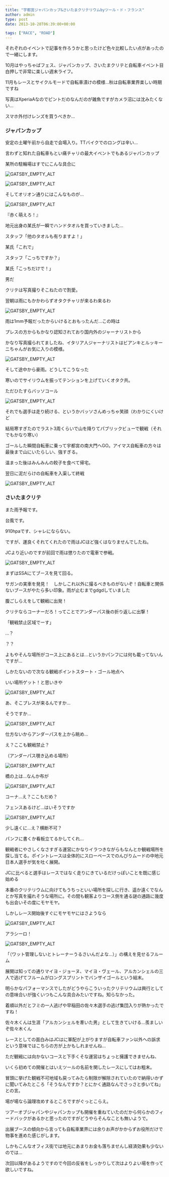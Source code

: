```yaml
---
title: "宇都宮ジャパンカップ&さいたまクリテリウムbyツール・ド・フランス"
author: admin
type: post
date: 2013-10-28T06:39:00+00:00

tags: ["RACE", "ROAD"]
---
```


それぞれのイベントで記事を作ろうかと思ったけど色々比較したい点があったので一緒にします。

10月はやっちゃばフェス、ジャパンカップ、さいたまクリテと自転車イベント目白押しで非常に楽しい週末ライフ。

11月もレースとサイクルモードで自転車漬けの模様…秋は自転車業界楽しい時期ですね

写真はXperiaAなのでピントだのなんだのが雑魚ですがカメラ沼には沈みたくない…

スマホ外付けレンズを買うべきか…

<h3>
ジャパンカップ
</h3>

安定の土曜午前から自走で会場入り。TTバイクでのロングは辛い…

言わずと知れた自転車もとい痛チャリの最大イベントでもあるジャパンカップ

某所の駐輪場はすでにこんな具合に

![GATSBY_EMPTY_ALT](DSC_4222.jpg)

![GATSBY_EMPTY_ALT](DSC_4224.jpg)

そしてオリオン通りにはこんなものが…

![GATSBY_EMPTY_ALT](./DSC_4225.jpg)

『赤く萌えろ！』

地元出身の某氏が一瞬でハンドタオルを買っていきました…

スタッフ「他のタオルも有りますよ！」

某氏「これで」

スタッフ「こっちですか？」

某氏「こっちだけで！」

男だ

クリテは写真撮りそこねたので割愛。

翌朝は雨にもかかわらずオタクチャリが来るわ来るわ

![GATSBY_EMPTY_ALT](DSC_4230.jpg)

雨は1mm予報だったからいけるとおもったんだ…この時は

プレスの方からもかなり認知されており国内外のジャーナリストから

かなり写真撮られてましたね、イタリア人ジャーナリストはビアンキとルッキーニちゃんがお気に入りの模様。

![GATSBY_EMPTY_ALT](DSC_4279.jpg)

そして途中から豪雨。どうしてこうなった

寒いのでサイリウムを振ってテンションを上げていくオタク共。

ただひたすらバッソコール

![GATSBY_EMPTY_ALT](DSC_4283.jpg)

それでも選手は走り続ける、というかバッソさんめっちゃ笑顔（わかりにくいけど

結局寒すぎたのでラスト3周くらいで山を降りてパブリックビューで観戦（それでもかなり寒い）

ゴールした瞬間自転車に乗って宇都宮の南大門へGO。アイマス自転車の方々は最後まで山にいたらしい、強すぎる。

温まった後はみんみんの餃子を食べて帰宅。

翌日に泥だらけの自転車を入渠して終戦

![GATSBY_EMPTY_ALT](BXGYQbYCIAAUlKo.jpg)

<h3>
さいたまクリテ
</h3>

また雨予報です。

台風です。

910hpaです、シャレにならない。

ですが、運良くそれてくれたので雨はJCほど強くはなりませんでしたね。

JCより近いのですが前回で雨は懲りたので電車で参戦。

![GATSBY_EMPTY_ALT](DSC_4308.jpg)

まずはSSAにてブースを見て回る。

サガンの実車を発見！　しかしこれ以外に撮るべきものがないぞ！自転車と関係ないブースがやたら多い印象。雨が止むまでgdgdしていました

腹ごしらえをして観戦に出発！

クリテならコーナーだろ！ってことでアンダーパス後の折り返しに出撃！

「観戦禁止区域でーす」

…？

？？

よもやそんな場所がコース上にあるとは…というかパンフには何も載ってないんですが…

しかたないので次なる観戦ポイントスタート・ゴール地点へ

いい場所ゲット！と思いきや

![GATSBY_EMPTY_ALT](DSC_4309.jpg)

あ、そこプレスが来るんですか…

そうですか…

![GATSBY_EMPTY_ALT](DSC_4311.jpg)

仕方ないからアンダーパスを上から眺め…

え？ここも観戦禁止？

（アンダーパス覗き込める場所）

![GATSBY_EMPTY_ALT](DSC_4312.jpg)

橋の上は…なんか布が

![GATSBY_EMPTY_ALT](DSC_4313.jpg)

コーナ…え？ここもだめ？

フェンスあるけど…はいそうですか

![GATSBY_EMPTY_ALT](DSC_4314.jpg)

少し遠くに…え？横断不可？

パンフに書くか看板立てるかしてくれ…

観戦者にやさしくなさすぎる運営にかなりイラつきながらもなんとか観戦場所を探し当てる。ポイントレースは全体的にスローペースでのんびりムードの中地元日本人選手が気を吐く展開。

JCに比べると選手はレースではなく走りにきているだけっぽいことを既に感じ始める

本番のクリテリウムに向けてもうちっといい場所を探しに行き、遥か遠くでなんとか写真を撮れそうな場所に。その間も観客よりコース側を通る謎の通路に幾度も出会いその度にモヤモヤ。

しかしレース開始後すぐにモヤモヤにはさようなら

![GATSBY_EMPTY_ALT](DSC_4337.jpg)

アラシーロ！

![GATSBY_EMPTY_ALT](DSC_4328.jpg)

「（ワット管理しないとトレーナーうるさいんだよな…）」の構えを見せるフルーム

展開は知っての通りマイヨ・ジョーヌ、マイヨ・ヴェール、アルカンシェルの三人で逃げてフルームがロングスプリントでバンザイゴールという結末。

明らかなパフォーマンスでしたがどうやらこういったクリテリウムは興行としての意味合いが強くいつもこんな具合みたいですね。知らなかった。

着順以外だとフミの一人逃げや早稲田の佐々木選手の逃げ集団入りが熱かったですね！

佐々木くんは生涯「アルカンシェルを牽いた男」として生きていける…羨ましいぞ佐々木くん

レースとしての面白みはJCはに軍配が上がりますが自転車ファン以外への訴求という意味ではこちらの方が上かもしれませんね…

ただ観戦には向かないコースと下手くそな運営はちょっと擁護できませんね、

いくら初めての開催とはいえツールの名前を関したレースにしてはお粗末。

冒頭に挙げた観戦不可地域も戻ってみたら制限が解除されていたので納得いかずに聞いてみたところ「そうなんですか？とにかく通路なんでさっさと歩いてね」との言。

場が場なら論理攻めするところですがぐっとこらえ。

ツアーオブジャパンやジャパンカップも開催を重ねていたのだから何らかのフィードバックがあるかと思ったのですがどうやらそんなことも無いようで。

出展ブースの傾向から言っても自転車業界には余りお声がかからずお役所だけで物事を進めた感じがします。

しかもこんなオフィス街では地元にあまりお金も落ちませんし経済効果も少ないのでは…

次回以降があるようですので今回の反省をしっかりして次はよりよい場を作って欲しいですね。
